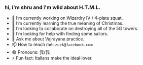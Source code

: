 ### hi, i'm shru and i'm wild about H.T.M.L.

- 🔭 I’m currently working on Wizardry IV / 4-plate squat.
- 🌱 I’m currently learning the true meaning of Christmas.
- 👯 I’m looking to collaborate on destroying all of the 5G towers.
- 🤔 I’m looking for help with finding some sailors.
- 💬 Ask me about Vajrayana practice.
- 📫 How to reach me: `zuck@facebook.com`
- 😄 Pronouns: 我/我
- ⚡ Fun fact: Italians make the ideal lover.
